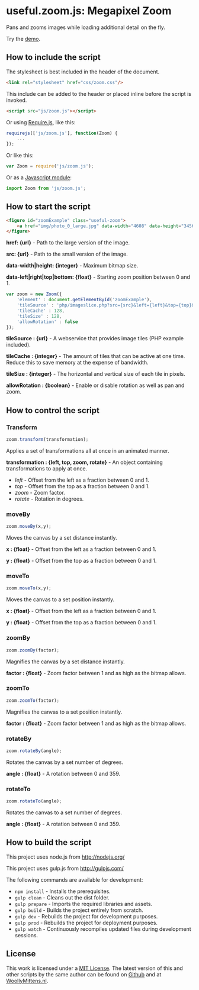 # useful.zoom.js: Megapixel Zoom

Pans and zooms images while loading additional detail on the fly.

Try the <a href="http://www.woollymittens.nl/default.php?url=useful-zoom">demo</a>.

## How to include the script

The stylesheet is best included in the header of the document.

```html
<link rel="stylesheet" href="css/zoom.css"/>
```

This include can be added to the header or placed inline before the script is invoked.

```html
<script src="js/zoom.js"></script>
```

Or using [Require.js](https://requirejs.org/), like this:

```js
requirejs(['js/zoom.js'], function(Zoom) {
	...
});
```

Or like this:

```js
var Zoom = require('js/zoom.js');
```

Or as a [Javascript module](https://developer.mozilla.org/en-US/docs/Web/JavaScript/Guide/Modules):

```js
import Zoom from 'js/zoom.js';
```

## How to start the script

```html
<figure id="zoomExample" class="useful-zoom">
	<a href="img/photo_0_large.jpg" data-width="4608" data-height="3456" data-left="0" data-top="0" data-right="1" data-bottom="1"><img title="Lorem Ipsum" alt="Lorem ipsum dolor sit amet" src="./img/photo_0_small.jpg"/></a>
</figure>
```

**href: {url}** - Path to the large version of the image.

**src: {url}** - Path to the small version of the image.

**data-width|height: {integer}** - Maximum bitmap size.

**data-left|right|top|bottom: {float}** - Starting zoom position between 0 and 1.

```javascript
var zoom = new Zoom({
	'element' : document.getElementById('zoomExample'),
	'tileSource' : 'php/imageslice.php?src={src}&left={left}&top={top}&right={right}&bottom={bottom}&width={width}&height={height}',
	'tileCache' : 128,
	'tileSize' : 128,
	'allowRotation' : false
});
```

**tileSource : {url}** - A webservice that provides image tiles (PHP example included).

**tileCache : {integer}** - The amount of tiles that can be active at one time. Reduce this to save memory at the expense of bandwidth.

**tileSize : {integer}** - The horizontal and vertical size of each tile in pixels.

**allowRotation : {boolean}** - Enable or disable rotation as well as pan and zoom.

## How to control the script

### Transform

```javascript
zoom.transform(transformation);
```

Applies a set of transformations all at once in an animated manner.

**transformation : {left, top, zoom, rotate}** - An object containing transformations to apply at once.
+ *left* - Offset from the left as a fraction between 0 and 1.
+ *top* - Offset from the top as a fraction between 0 and 1.
+ *zoom* - Zoom factor.
+ *rotate* - Rotation in degrees.

### moveBy

```javascript
zoom.moveBy(x,y);
```

Moves the canvas by a set distance instantly.

**x : {float}** - Offset from the left as a fraction between 0 and 1.

**y : {float}** - Offset from the top as a fraction between 0 and 1.

### moveTo

```javascript
zoom.moveTo(x,y);
```

Moves the canvas to a set position instantly.

**x : {float}** - Offset from the left as a fraction between 0 and 1.

**y : {float}** - Offset from the top as a fraction between 0 and 1.

### zoomBy

```javascript
zoom.zoomBy(factor);
```

Magnifies the canvas by a set distance instantly.

**factor : {float}** - Zoom factor between 1 and as high as the bitmap allows.

### zoomTo

```javascript
zoom.zoomTo(factor);
```

Magnifies the canvas to a set position instantly.

**factor : {float}** - Zoom factor between 1 and as high as the bitmap allows.

### rotateBy

```javascript
zoom.rotateBy(angle);
```

Rotates the canvas by a set number of degrees.

**angle : {float}** - A rotation between 0 and 359.

### rotateTo

```javascript
zoom.rotateTo(angle);
```

Rotates the canvas to a set number of degrees.

**angle : {float}** - A rotation between 0 and 359.

## How to build the script

This project uses node.js from http://nodejs.org/

This project uses gulp.js from http://gulpjs.com/

The following commands are available for development:
+ `npm install` - Installs the prerequisites.
+ `gulp clean` - Cleans out the dist folder.
+ `gulp prepare` - Imports the required libraries and assets.
+ `gulp build` - Builds the project entirely from scratch.
+ `gulp dev` - Rebuilds the project for development purposes.
+ `gulp prod` - Rebuilds the project for deployment purposes.
+ `gulp watch` - Continuously recompiles updated files during development sessions.

## License

This work is licensed under a [MIT License](https://opensource.org/licenses/MIT). The latest version of this and other scripts by the same author can be found on [Github](https://github.com/WoollyMittens) and at [WoollyMittens.nl](https://www.woollymittens.nl/).
